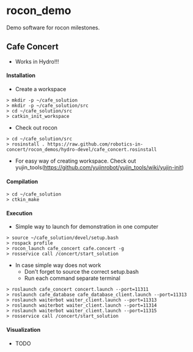 rocon_demo
==========

Demo software for rocon milestones.

## Cafe Concert ##

* Works in Hydro!!!

#### Installation ####

 * Create a workspace

```
> mkdir -p ~/cafe_solution
> mkdir -p ~/cafe_solution/src
> cd ~/cafe_solution/src
> catkin_init_workspace
```

* Check out rocon

```
> cd ~/cafe_solution/src
> rosinstall . https://raw.github.com/robotics-in-concert/rocon_demos/hydro-devel/cafe_concert.rosinstall
```

* For easy way of creating workspace. Check out yujin_tools(https://github.com/yujinrobot/yujin_tools/wiki/yujin-init)


#### Compilation ####

```
> cd ~/cafe_solution
> ctkin_make
```

#### Execution ####

* Simple way to launch for demonstration in one computer

```
> source ~/cafe_solution/devel/setup.bash
> rospack profile
> rocon_launch cafe_concert cafe.concert -g
> rosservice call /concert/start_solution
```

* In case simple way does not work
  * Don't forget to source the correct setup.bash
  * Run each command separate terminal

```
> roslaunch cafe_concert concert.launch --port=11311
> roslaunch cafe_database cafe_database_client.launch --port=11313
> roslaunch waiterbot waiter_client.launch --port=11313
> roslaunch waiterbot waiter_client.launch --port=11314
> roslaunch waiterbot waiter_client.launch --port=11315
> rosservice call /concert/start_solution
```

#### Visualization ####

* TODO
